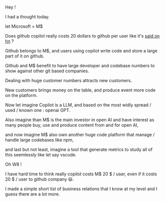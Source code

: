 Hey !

I had a thought today.

let Microsoft = M$

Does github copilot really costs 20 dollars to github per user like it's 
[said on hn](https://www.google.com/search?q=hacker+news+copilot+cost+20+dolars&oq=hacker+news+copilot+cost+20+dolars) ?

Github belongs to M$, and users using copilot write code and store a large part of it on github. 

Github and M$ benefit to have large developer and codebase numbers to show against other git based companies.

Dealing with huge customer numbers attracts new customers.

New customers brings money on the table, and produce event more code on the platform.

Now let imagine Copilot is a LLM, and based on the most widly spread / used / known one : openai GPT.

Also imagine than M$ is the main investor in open AI and have interest as many people buy, use and produce content from and for open AI,

and now imagine M$ also own another huge code platform that manage / handle large codebases like npm,

and last but not least, imagine a tool that generate metrics to study all of this seemlessly like let say vscode.

Oh W8 !

I have hard time to think really copilot costs M$ 20 $ / user, even if it costs 20 $ / user to github company 😃.

I made a simple short list of business relations that I know at my level and I guess there are a lot more.
 
